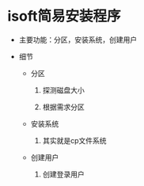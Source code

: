 isoft简易安装程序
================

- 主要功能：分区，安装系统，创建用户

- 细节

  * 分区

    1. 探测磁盘大小

    2. 根据需求分区

  * 安装系统
  
    1. 其实就是cp文件系统

  * 创建用户

    1. 创建登录用户
